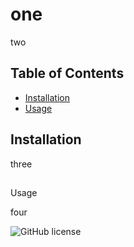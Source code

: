 # one

two

## Table of Contents

- [Installation](#installation)
- 
  [Usage](#usage)

## Installation

three

## 
  Usage

four

![GitHub license](https://img.shields.io/badge/license-APACHE2.0-blue.svg)